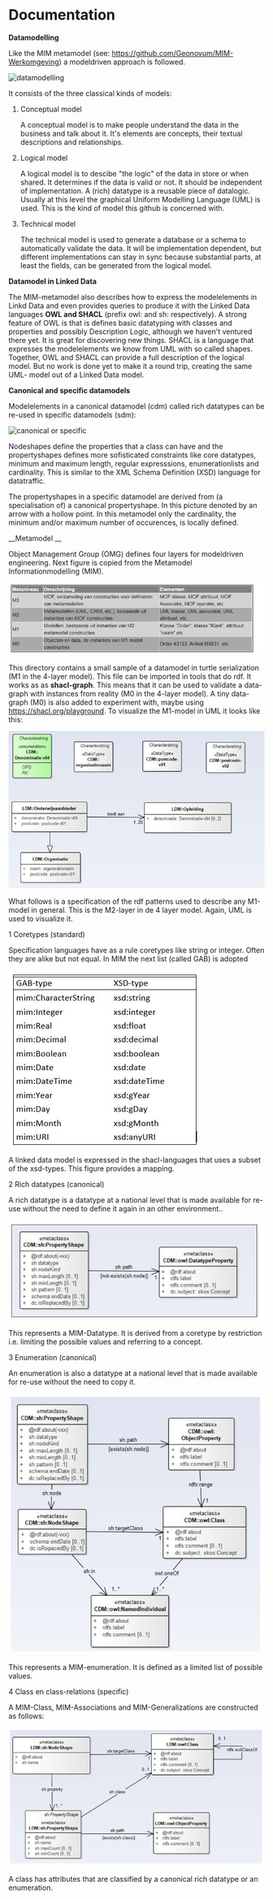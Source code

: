 #  Documentation


__Datamodelling__

Like the MIM metamodel (see: https://github.com/Geonovum/MIM-Werkomgeving) a modeldriven approach is followed.

![](https://github.com/LOD-Onderwijsregistratie/RDF2XMI2UML/blob/master/documentation/figuur04.JPG "datamodelling")

It consists of the three classical kinds of models:

1. Conceptual model

   A conceptual model is to make people understand the data in the business and talk about it. It's elements are concepts, their textual descriptions and relationships. 

2.  Logical model

    A logical model is to descibe "the logic" of the data in store or when shared. It determines if the data is valid or not. It should be independent of implementation. A (rich) datatype is a reusable piece of datalogic. Usually at this level the graphical Uniform Modelling Language (UML) is used. This is the kind of model this github is concerned with.

3. Technical model

   The technical model is used to generate a database or a schema to automatically validate the data. It will be implementation dependent, but different implementations can stay in sync because substantial parts, at least the fields, can be generated from the logical model.

__Datamodel in Linked Data__

The MIM-metamodel also describes how to express the modelelements in Linkd Data and even provides queries to produce it with the Linked Data languages  __OWL and SHACL__ (prefix owl: and sh: respectively). A strong feature of OWL is that is defines basic datatyping with classes and properties and possibly Description Logic, although we haven't ventured there yet. It is great for discovering new things. SHACL is a  language that expresses the modelelements we know from UML with so called shapes. Together, OWL and SHACL can provide a full description of the logical model. But no work is done yet to make it a round trip, creating the same UML- model out of a Linked Data model. 

__Canonical and specific datamodels__

Modelelements in a canonical datamodel (cdm) called rich datatypes can be re-used in specific datamodels (sdm):

![](https://github.com/LOD-Onderwijsregistratie/RDF2XMI2UML/blob/master/documentation/figuur05.JPG "canonical or specific")

Nodeshapes define the properties that a class can have and the propertyshapes defines more sofisticated constraints like core datatypes, minimum and maximum length, regular expresssions, enumerationlists and cardinality. This is similar to the XML Schema Definition (XSD) language for datatraffic.

The propertyshapes in a specific datamodel are derived from (a specialisation of) a canonical propertyshape.  In this picture denoted by an arrow with a hollow point. In this metamodel only the cardinality, the minimum and/or maximum number of occurences, is locally defined.

__Metamodel __

Object Management Group (OMG) defines four layers for modeldriven engineering. Next figure is copied from the Metamodel Informationmodelling (MIM).

![](https://github.com/LOD-Onderwijsregistratie/LOD2XMI/blob/master/source/examples/metamodel/figuur06.JPG "figure 6.  OMG Layers")

This directory contains  a small sample of a datamodel in turtle serialization (M1 in the 4-layer model). This
file can be imported in tools that do rdf. It works as as __shacl-graph__. This means that it can be used to validate a data-graph with 
instances from reality (M0 in the 4-layer model). A tiny data-graph (M0) is also added to experiment with, maybe using https://shacl.org/playground.  To visualize the M1-model in UML it looks like this:

![](https://github.com/LOD-Onderwijsregistratie/LOD2XMI/blob/master/source/examples/metamodel/figuur03.JPG "figure 3.  UML sample")

What follows is a specification of the rdf patterns used to describe any M1-model in general. This is the M2-layer in de 4 layer model. Again, UML is used to visualize it.


1  Coretypes (standard)

   Specification languages have as a rule coretypes like string or integer. Often they are alike but not equal. In MIM the next list (called GAB) is adopted 

![](https://github.com/LOD-Onderwijsregistratie/LOD2XMI/blob/master/source/examples/metamodel/figuur07.JPG "figure 7.  Coretypes")

   A linked data model is expressed in the shacl-languages that uses a subset of the xsd-types. This figure provides a mapping.

2  Rich datatypes (canonical)

  A rich datatype is a datatype at a national level that is made available for re-use without the need to define it again in an other environment.. 

![](https://github.com/LOD-Onderwijsregistratie/LOD2XMI/blob/master/source/examples/metamodel/figuur08.JPG "figure 8.  Rich datatype")

  This represents a MIM-Datatype. It is derived from a coretype by restriction i.e. limiting the possible values and referring to a concept. 

3  Enumeration (canonical)

  An enumeration is also a datatype at a national level that is made available for re-use without the need to copy it. 

![](https://github.com/LOD-Onderwijsregistratie/LOD2XMI/blob/master/source/examples/metamodel/figuur09.JPG "figure 9.  Enumeration" )

  This represents a MIM-enumeration. It is defined as a limited list of possible values. 


4  Class en class-relations (specific)

  A MIM-Class, MIM-Associations and MIM-Generalizations are constructed as follows:

![](https://github.com/LOD-Onderwijsregistratie/LOD2XMI/blob/master/source/examples/metamodel/figuur10.JPG "figure 10.  Classes")

  A class has attributes that are classified by a canonical rich datatype or an enumeration. 








